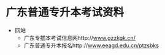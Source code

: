 # 广东普通专升本考试资料
* 网站
  * 广东专插本考试信息网http://www.gzzkgk.cn/
  * 广东普通专升本报名http://www.eeagd.edu.cn/ptzsbks
